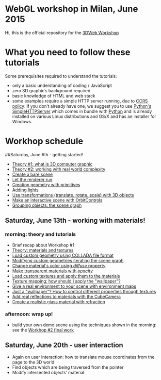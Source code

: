 # WebGL workshop in Milan, June 2015
Hi,
this is the official repository for the [3DWeb Workshop](http://www.3dweb.cc/)

# What you need to follow these tutorials
Some prerequisites required to understand the tutorials:
+   only a basic understanding of coding / JavaScript
+   zero 3D graphic’s background required
+   basic knowledge of HTML and web stack
+   some examples require a simple HTTP server running, due to [CORS policy](https://en.wikipedia.org/wiki/Same-origin_policy): 
if you don't already have one, we suggest you to use [Python's SimpleHTTPServer](https://docs.python.org/2/library/simplehttpserver.html)
which comes in bundle with [Python](https://www.python.org/) and is already installed on various Linux distributions and OS/X and has an installer for Windows.

# Workhop schedule

##Saturday, June 6th - getting started!
+   [Theory #1: what is 3D computer graphic](https://docs.google.com/presentation/d/1jHReQE5lchAcquooXlse_dfuz4_mcumx4HfNhDx6Pqg/edit)
+   [Theory #2: working with real world complexity](https://docs.google.com/presentation/d/1jHReQE5lchAcquooXlse_dfuz4_mcumx4HfNhDx6Pqg/edit)
+   [Create a bare scene](course_material/01_create_scene.md)
+   [Let the renderer run](course_material/02_run_scene.md)
+   [Creating geometry with primitives](course_material/03_create_geometry.md)
+   [Adding lights](course_material/04_adding_lights.md)
+   [Use transformations (translate, rotate, scale) with 3D objects](course_material/05_use_transformations.md)
+   [Make an interactive scene with OrbitControls](course_material/06_user_interaction.md)
+   [Grouping objects: the scene graph](course_material/07_grouping_objects.md)

## Saturday, June 13th - working with materials!

### morning: theory and tutorials
+   Brief recap about Workshop #1
+   [Theory: materials and textures](https://docs.google.com/presentation/d/1kVe2cK1NEQK6FznNgbK-XYGfJikU4wsSxnMXuAAUYnQ/edit#slide=id.g5913d61c0_0_6)
+   [Load custom geometry using COLLADA file format](course_material/08_custom_geometry.md)
+   [Modifying custom geometries iterating the scene graph](course_material/09_traversing_scene_graph.md)
+   [Change material's color using _diffuse_ property](course_material/10_materials_diffuse.md)
+   [Make transparent materials with _opacity_](course_material/11_materials_opacity.md)
+   [Load custom textures and apply them to the materials](course_material/12_texture_loading.md)
+   [Texture mapping: how should I apply the "wallpaper"?](course_material/13_texture_mapping.md)
+   [Give a real environment to your scene with environment maps](course_material/14_environment_texture.md)
+   [Just a "wallpaper"? How to control different properties through textures](course_material/15_texture_channels.md)
+   [Add real reflections to materials with the CubeCamera](course_material/16_materials_reflections.md)
+   [Create a realistic glass material with refraction](course_material/17_materials_refractions.md)

### afternoon: wrap up!
+   build your own demo scene using the techniques shown in the morning: see the [Workhop #2 final work](course_material/WorkshopEnd_2.html)

## Saturday, June 20th - user interaction
+   Again on user interaction: how to translate mouse coordinates from the page to the 3D world
+   Find objects which are being traversed from the pointer
+   Modify intersected objects' material
